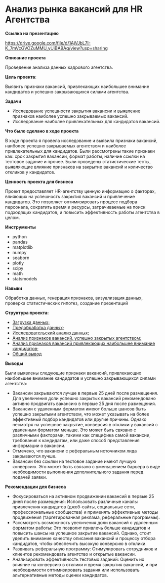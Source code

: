 # Анализ рынка вакансий для HR Агентства

**Ссылка на презентацию**

<https://drive.google.com/file/d/1AjVJbL7I-K_7mVcGVOZuMMU_yUiBA9Aq/view?usp=sharing>

**Описание проекта**

Проведение анализа данных кадрового агентства. 

**Цель проекта:**

Выявить признаки вакансий, привлекающих наибольшее внимание кандидатов и успешно закрывающихся силами агентства. 


**Задачи**

- Исследование успешности закрытия вакансии и выявление признаков наиболее успешно закрываемых вакансий. 
- Исследование наиболее привлекательных для кандидатов вакансий. 

   
**Что было сделано в ходе проекта**

В ходе проекта я провела исследование и выявила признаки вакансий, наиболее успешно закрываемых агентством и наиболее привлекательных для кандидатов. Были рассмотрены такие признаки как: срок закрытия вакансии, формат работы, наличие ссылки на тестовое задание и прочее. Были проведены статистические тесты, выявляющие влияние признаков на закрытие вакансий и количество откликов у кандидатов. 

**Ценность проекта для бизнеса**

Проект предоставляет HR-агентству ценную информацию о факторах, влияющих на успешность закрытия вакансий и привлечение кандидатов.  Это позволяет оптимизировать процесс подбора персонала, сократить время и ресурсы, затрачиваемые на поиск подходящих кандидатов,  и повысить эффективность работы агентства в целом. 

**Инструменты**

* python
* pandas
* matplotlib
* numpy 
* seaborn 
* plotly
* scipy
* math
* statsmodels


**Навыки**

Обработка данных, генерация признаков, визуализация данных, проверка статистических гипотез, создание презентаций

**Структура проекта:**

- [Загрузка данных;](#loading)
- [Предобработка данных;](#preprocessing)
- [Исследовательский анализ данных;](#analysis)
- [Анализ признаков вакансий, успешно закрытых агентством;](#part_1)
- [Анализ признаков вакансий привлекающих наибольшее внимание кандидатов;](#part_2)
- [Общий вывод](#theend)


**Выводы**

Были выявлены следующие признаки вакансий, привлекающих наибольшее внимание кандидатов и успешно закрывающихся силами агентства:

* Вакансии закрываются лучше в первые 25 дней после размещения. Для увеличения доли успешно закрытых вакансий рекомендовано активно продвигать вакансию в первые  25 дня после размещения.
* Вакансии с удаленным форматом имеют больше шансов быть успешно закрытыми агентством, что может указывать на более эффективный подбор кандидатов или другие причины. Однако несмотря на успешное закрытие, конверсия в отклики у вакансий с удаленным форматом меньше. Это может быть связано с различными факторами, такими как специфика самой вакансии, требования к кандидатам, или даже способ представления информации о вакансии.
* Отмечено, что вакансии с реферальным источником лида закрываются лучше.
* Вакансии без ссылки на тестовое задание имеют лучшую конверсию. Это может быть связано с уменьшением барьера в виде необходимости выполнения дополнительного задания перед подачей заявки.

**Рекомендации для бизнеса**

* Фокусироваться на активном продвижении вакансий в первые 25 дней после размещения:   Использовать различные каналы привлечения кандидатов (джоб-сайты, социальные сети, профессиональные сообщества) и  применять эффективные методы продвижения (таргетированная реклама,  реферальные программы).
* Рассмотреть возможность увеличения доли вакансий с удаленным форматом работы:   Это позволит привлечь больше кандидатов и повысить шансы на успешное закрытие вакансий.  Однако, стоит уделить внимание  качеству описания вакансий и  процессу отбора кандидатов, чтобы обеспечить высокую конверсию в отклики.
* Развивать реферальную программу:  Стимулировать сотрудников и клиентов рекомендовать агентство и  открытые вакансии. 
* Анализировать эффективность тестовых заданий:  Оценить их влияние на конверсию в отклики и  время закрытия вакансий, и  при необходимости оптимизировать задания или  использовать альтернативные методы оценки кандидатов.
